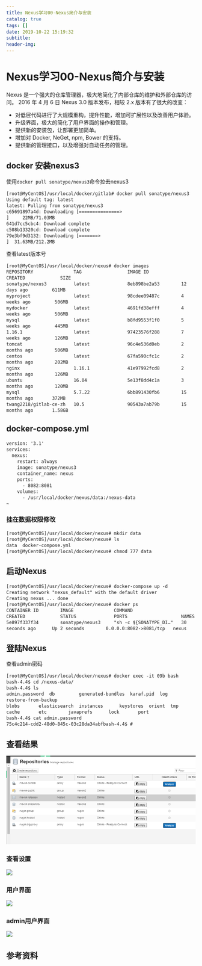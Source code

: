 ```yaml
---
title: Nexus学习00-Nexus简介与安装
catalog: true
tags: []
date: 2019-10-22 15:19:32
subtitle:
header-img:
---
```

# Nexus学习00-Nexus简介与安装
Nexus 是一个强大的仓库管理器，极大地简化了内部仓库的维护和外部仓库的访问。
2016 年 4 月 6 日 Nexus 3.0 版本发布，相较 2.x 版本有了很大的改变：

- 对低层代码进行了大规模重构，提升性能，增加可扩展性以及改善用户体验。
- 升级界面，极大的简化了用户界面的操作和管理。
- 提供新的安装包，让部署更加简单。
- 增加对 Docker, NeGet, npm, Bower 的支持。
- 提供新的管理接口，以及增强对自动任务的管理。

## docker 安装nexus3
使用`docker pull sonatype/nexus3`命令拉去nexus3

~~~ 
[root@MyCentOS]/usr/local/docker/gitlab# docker pull sonatype/nexus3
Using default tag: latest
latest: Pulling from sonatype/nexus3
c65691897a4d: Downloading [===============>                                   ]     22MB/71.03MB
641d7cc5cbc4: Download complete 
c508b13320cd: Download complete 
79e3bf9d3132: Downloading [=======>                                           ]  31.63MB/212.2MB
~~~
查看latest版本号
~~~
[root@MyCentOS]/usr/local/docker/nexus# docker images
REPOSITORY               TAG                 IMAGE ID            CREATED             SIZE
sonatype/nexus3          latest              8eb898be2a53        12 days ago         611MB
myproject                latest              98cdee09487c        4 weeks ago         506MB
mydocker                 latest              4691fd38efff        4 weeks ago         506MB
mysql                    latest              b8fd9553f1f0        5 weeks ago         445MB
1.16.1                   latest              97423576f288        7 weeks ago         126MB
tomcat                   latest              96c4e536d0eb        2 months ago        506MB
centos                   latest              67fa590cfc1c        2 months ago        202MB
nginx                    1.16.1              41e97992fcd8        2 months ago        126MB
ubuntu                   16.04               5e13f8dd4c1a        3 months ago        120MB
mysql                    5.7.22              6bb891430fb6        15 months ago       372MB
twang2218/gitlab-ce-zh   10.5                90543a7ab79b        15 months ago       1.58GB
~~~
## docker-compose.yml
~~~
version: '3.1'
services:
  nexus:
    restart: always
    image: sonatype/nexus3
    container_name: nexus
    ports:
      - 8082:8081
    volumes:
      - /usr/local/docker/nexus/data:/nexus-data
~                                                
~~~

### 挂在数据权限修改
~~~
[root@MyCentOS]/usr/local/docker/nexus# mkdir data
[root@MyCentOS]/usr/local/docker/nexus# ls
data  docker-compose.yml
[root@MyCentOS]/usr/local/docker/nexus# chmod 777 data 
~~~

## 启动Nexus
~~~
[root@MyCentOS]/usr/local/docker/nexus# docker-compose up -d
Creating network "nexus_default" with the default driver
Creating nexus ... done
[root@MyCentOS]/usr/local/docker/nexus# docker ps
CONTAINER ID        IMAGE               COMMAND                  CREATED             STATUS              PORTS                    NAMES
5e897f337f34        sonatype/nexus3     "sh -c ${SONATYPE_DI…"   30 seconds ago      Up 2 seconds        0.0.0.0:8082->8081/tcp   nexus
~~~

## 登陆Nexus
查看admin密码
~~~
[root@MyCentOS]/usr/local/docker/nexus# docker exec -it 09b bash
bash-4.4$ cd /nexus-data/
bash-4.4$ ls
admin.password	db	       generated-bundles  karaf.pid  log     restore-from-backup
blobs		elasticsearch  instances	  keystores  orient  tmp
cache		etc	       javaprefs	  lock	     port
bash-4.4$ cat admin.password 
75c4c214-cdd2-48d0-845c-03c28da34abfbash-4.4$ #  
~~~

## 查看结果
![](1.png)

### 查看设置
![](2.png)

### 用户界面
![](3.png)
### admin用户界面
![](4.png)

## 参考资料
> 
